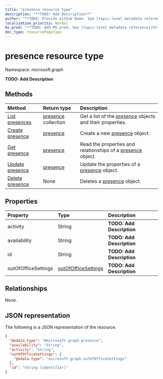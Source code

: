 ```yaml
---
title: "presence resource type"
description: "**TODO: Add Description**"
author: "**TODO: Provide Github Name. See [topic-level metadata reference](https://msgo.azurewebsites.net/add/document/guidelines/metadata.html#topic-level-metadata)**"
localization_priority: Normal
ms.prod: "**TODO: Add MS prod. See [topic-level metadata reference](https://msgo.azurewebsites.net/add/document/guidelines/metadata.html#topic-level-metadata)**"
doc_type: resourcePageType
---
```


# presence resource type

Namespace: microsoft.graph

**TODO: Add Description**

## Methods
|Method|Return type|Description|
|:---|:---|:---|
|[List presences](../api/presence-list.md)|[presence](../resources/presence.md) collection|Get a list of the [presence](../resources/presence.md) objects and their properties.|
|[Create presence](../api/presence-create.md)|[presence](../resources/presence.md)|Create a new [presence](../resources/presence.md) object.|
|[Get presence](../api/presence-get.md)|[presence](../resources/presence.md)|Read the properties and relationships of a [presence](../resources/presence.md) object.|
|[Update presence](../api/presence-update.md)|[presence](../resources/presence.md)|Update the properties of a [presence](../resources/presence.md) object.|
|[Delete presence](../api/presence-delete.md)|None|Deletes a [presence](../resources/presence.md) object.|

## Properties
|Property|Type|Description|
|:---|:---|:---|
|activity|String|**TODO: Add Description**|
|availability|String|**TODO: Add Description**|
|id|String|**TODO: Add Description**|
|outOfOfficeSettings|[outOfOfficeSettings](../resources/outofofficesettings.md)|**TODO: Add Description**|

## Relationships
None.

## JSON representation
The following is a JSON representation of the resource.
<!-- {
  "blockType": "resource",
  "keyProperty": "id",
  "@odata.type": "microsoft.graph.presence",
  "baseType": "",
  "openType": false
}
-->
``` json
{
  "@odata.type": "#microsoft.graph.presence",
  "availability": "String",
  "activity": "String",
  "outOfOfficeSettings": {
    "@odata.type": "microsoft.graph.outOfOfficeSettings"
  },
  "id": "String (identifier)"
}
```


